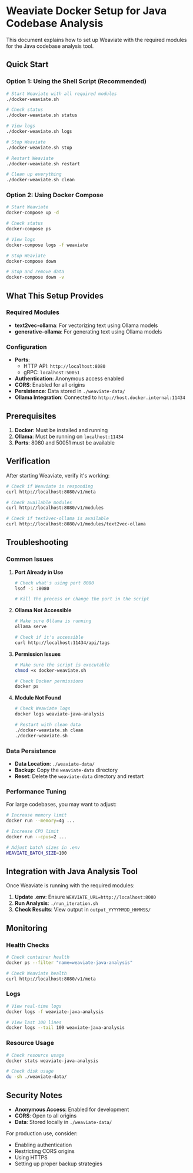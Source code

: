 # Weaviate Docker Setup for Java Codebase Analysis

This document explains how to set up Weaviate with the required modules for the Java codebase analysis tool.

## Quick Start

### Option 1: Using the Shell Script (Recommended)
```bash
# Start Weaviate with all required modules
./docker-weaviate.sh

# Check status
./docker-weaviate.sh status

# View logs
./docker-weaviate.sh logs

# Stop Weaviate
./docker-weaviate.sh stop

# Restart Weaviate
./docker-weaviate.sh restart

# Clean up everything
./docker-weaviate.sh clean
```

### Option 2: Using Docker Compose
```bash
# Start Weaviate
docker-compose up -d

# Check status
docker-compose ps

# View logs
docker-compose logs -f weaviate

# Stop Weaviate
docker-compose down

# Stop and remove data
docker-compose down -v
```

## What This Setup Provides

### Required Modules
- **text2vec-ollama**: For vectorizing text using Ollama models
- **generative-ollama**: For generating text using Ollama models

### Configuration
- **Ports**: 
  - HTTP API: `http://localhost:8080`
  - gRPC: `localhost:50051`
- **Authentication**: Anonymous access enabled
- **CORS**: Enabled for all origins
- **Persistence**: Data stored in `./weaviate-data/`
- **Ollama Integration**: Connected to `http://host.docker.internal:11434`

## Prerequisites

1. **Docker**: Must be installed and running
2. **Ollama**: Must be running on `localhost:11434`
3. **Ports**: 8080 and 50051 must be available

## Verification

After starting Weaviate, verify it's working:

```bash
# Check if Weaviate is responding
curl http://localhost:8080/v1/meta

# Check available modules
curl http://localhost:8080/v1/modules

# Check if text2vec-ollama is available
curl http://localhost:8080/v1/modules/text2vec-ollama
```

## Troubleshooting

### Common Issues

1. **Port Already in Use**
   ```bash
   # Check what's using port 8080
   lsof -i :8080
   
   # Kill the process or change the port in the script
   ```

2. **Ollama Not Accessible**
   ```bash
   # Make sure Ollama is running
   ollama serve
   
   # Check if it's accessible
   curl http://localhost:11434/api/tags
   ```

3. **Permission Issues**
   ```bash
   # Make sure the script is executable
   chmod +x docker-weaviate.sh
   
   # Check Docker permissions
   docker ps
   ```

4. **Module Not Found**
   ```bash
   # Check Weaviate logs
   docker logs weaviate-java-analysis
   
   # Restart with clean data
   ./docker-weaviate.sh clean
   ./docker-weaviate.sh
   ```

### Data Persistence

- **Data Location**: `./weaviate-data/`
- **Backup**: Copy the `weaviate-data` directory
- **Reset**: Delete the `weaviate-data` directory and restart

### Performance Tuning

For large codebases, you may want to adjust:

```bash
# Increase memory limit
docker run --memory=4g ...

# Increase CPU limit
docker run --cpus=2 ...

# Adjust batch sizes in .env
WEAVIATE_BATCH_SIZE=100
```

## Integration with Java Analysis Tool

Once Weaviate is running with the required modules:

1. **Update .env**: Ensure `WEAVIATE_URL=http://localhost:8080`
2. **Run Analysis**: `./run_iteration.sh`
3. **Check Results**: View output in `output_YYYYMMDD_HHMMSS/`

## Monitoring

### Health Checks
```bash
# Check container health
docker ps --filter "name=weaviate-java-analysis"

# Check Weaviate health
curl http://localhost:8080/v1/meta
```

### Logs
```bash
# View real-time logs
docker logs -f weaviate-java-analysis

# View last 100 lines
docker logs --tail 100 weaviate-java-analysis
```

### Resource Usage
```bash
# Check resource usage
docker stats weaviate-java-analysis

# Check disk usage
du -sh ./weaviate-data/
```

## Security Notes

- **Anonymous Access**: Enabled for development
- **CORS**: Open to all origins
- **Data**: Stored locally in `./weaviate-data/`

For production use, consider:
- Enabling authentication
- Restricting CORS origins
- Using HTTPS
- Setting up proper backup strategies
